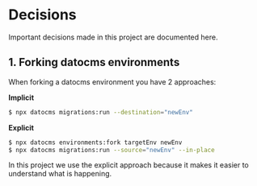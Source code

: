 # Decisions

Important decisions made in this project are documented here.

## 1. Forking datocms environments

When forking a datocms environment you have 2 approaches:

**Implicit**
```sh
$ npx datocms migrations:run --destination="newEnv"
```

**Explicit**
```sh
$ npx datocms environments:fork targetEnv newEnv
$ npx datocms migrations:run --source="newEnv" --in-place
```

In this project we use the explicit approach because it makes it easier to understand what is happening.
